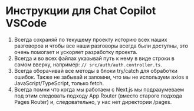# Инструкции для Chat Copilot VSCode

1. Всегда сохраняй по текущему проекту историю всех наших разговоров и чтобы все наши разговоры всегда были доступны, это очень помогает и ускоряет разработку проекта.
2. Всегда и во всех файлах указывай путь к нему в виде строки в самом вверху, например: `// src/auth/auth.controller.ts`.
3. Всегда оборачивай все методы в блоки try/catch для обработки ошибок. Также не забывай и запомни, что мы не используем axios в JavaScript/TypeScript, только fetch.
4. Всегда помни что когда мы работаем с Next.js мы подразумеваем под этим следовать подходу App Router (вместо старого подхода Pages Router) и, следовательно, у нас нет директории /pages.
